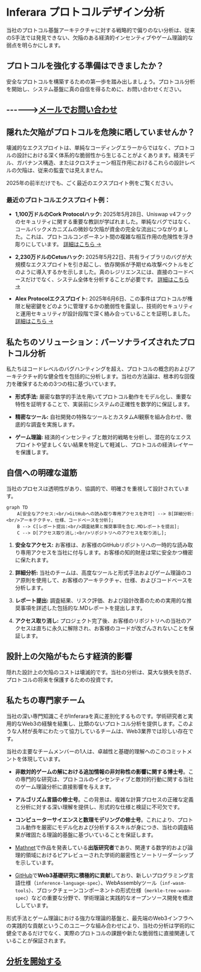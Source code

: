 # Inferara プロトコルデザイン分析

当社のプロトコル基盤アーキテクチャに対する戦略的で偏りのない分析は、従来のS手法では発見できない、欠陥のある経済的インセンティブやゲーム理論的な弱点を明らかにします。

## プロトコルを強化する準備はできましたか？

安全なプロトコルを構築するための第一歩を踏み出しましょう。プロトコル分析を開始し、システム基盤に真の自信を得るために、お問い合わせください。

------>[メールでお問い合わせ](mailto:info@inferara.com)
---

## 隠れた欠陥がプロトコルを危険に晒していませんか？

壊滅的なエクスプロイトは、単純なコーディングエラーからではなく、プロトコルの設計における深く体系的な脆弱性から生じることがよくあります。経済モデル、ガバナンス構造、またはクロスチェーン相互作用におけるこれらの設計レベルの欠陥は、従来の監査では見えません。

2025年の前半だけでも、ごく最近のエクスプロイト例をご覧ください。

### 最近のプロトコルエクスプロイト例：

  * **1,100万ドルのCork Protocolハック:** 2025年5月28日、Uniswap v4フックのセキュリティに関する重要な教訓が学ばれました。単純なバグではなく、コールバックメカニズムの微妙な欠陥が資金の完全な流出につながりました。これは、プロトコルコンポーネント間の複雑な相互作用の危険性を浮き彫りにしています。
    [詳細はこちら →](https://dedaub.com/blog/the-11m-cork-protocol-hack-a-critical-lesson-in-uniswap-v4-hook-security/)

  * **2,230万ドルのCetusハック:** 2025年5月22日、共有ライブラリのバグが大規模なエクスプロイトを引き起こし、依存関係が予期せぬ攻撃ベクトルをどのように導入するかを示しました。真のレジリエンスには、直接のコードベースだけでなく、システム全体を分析することが必要です。
    [詳細はこちら →](https://www.merklescience.com/blog/hack-track-how-a-shared-library-bug-triggered-the-223m-cetus-hack)

  * **Alex Protocolエクスプロイト:** 2025年6月6日、この事件はプロトコルが権限と秘密鍵をどのように管理するかの脆弱性を露呈し、技術的セキュリティと運用セキュリティが設計段階で深く絡み合っていることを証明しました。
    [詳細はこちら →](https://www.onesafe.io/blog/alex-protocol-exploit-lessons-in-defi-security)

## 私たちのソリューション：パーソナライズされたプロトコル分析

私たちはコードレベルのバグハンティングを超え、プロトコルの概念的およびアーキテクチャ的な健全性を包括的に分析します。当社の方法論は、根本的な回復力を確保するための3つの柱に基づいています。

  * **形式手法:** 厳密な数学的手法を用いてプロトコル動作をモデル化し、重要な特性を証明することで、実装前にシステムの正確性を数学的に保証します。

  * **精密なツール:** 自社開発の特殊なツールとカスタムAI観察を組み合わせ、徹底的な調査を実施します。

  * **ゲーム理論:** 経済的インセンティブと敵対的戦略を分析し、潜在的なエクスプロイトや望ましくない結果を特定して軽減し、プロトコルの経済レイヤーを保護します。

## 自信への明確な道筋

当社のプロセスは透明性があり、協調的で、明確さを重視して設計されています。

```mermaid
graph TD
    A[安全なアクセス:<br/>GitHubへの読み取り専用アクセスを許可] --> B[詳細分析:<br/>アーキテクチャ、仕様、コードベースを分析];
    B --> C[レポート提出:<br/>調査結果と推奨事項を含む.MDレポートを提出];
    C --> D[アクセス取り消し:<br/>リポジトリへのアクセスを取り消し];
```

1.  **安全なアクセス:** お客様は、お客様のGitHubリポジトリへの一時的な読み取り専用アクセスを当社に付与します。お客様の知的財産は常に安全かつ機密に保たれます。

2.  **詳細分析:** 当社のチームは、高度なツールと形式手法およびゲーム理論のコア原則を使用して、お客様のアーキテクチャ、仕様、およびコードベースを分析します。

3.  **レポート提出:** 調査結果、リスク評価、および設計改善のための実用的な推奨事項を詳述した包括的な.MDレポートを提出します。

4.  **アクセス取り消し:** プロジェクト完了後、お客様のリポジトリへの当社のアクセスは直ちに永久に解除され、お客様のコードが改ざんされないことを保証します。

## 設計上の欠陥がもたらす経済的影響

隠れた設計上の欠陥のコストは壊滅的です。当社の分析は、莫大な損失を防ぎ、プロトコルの将来を保護するための投資です。

## 私たちの専門家チーム

当社の深い専門知識こそがInferaraを真に差別化するものです。学術研究者と実用的なWeb3の経験を結集し、比類のないプロトコル分析を提供します。このような人材が長年にわたって協力しているチームは、Web3業界では珍しい存在です。

当社の主要なチームメンバーの1人は、卓越性と基礎的理解へのこのコミットメントを体現しています。

  * **非敵対的ゲームの解における追加情報の非対称性の影響に関する博士号**。この専門的な研究は、プロトコルのインセンティブと敵対的行動に関する当社のゲーム理論分析に直接影響を与えます。

  * **アルゴリズム言語の修士号**。この背景は、複雑な計算プロセスの正確な定義と分析に対する深い理解を提供し、形式的な仕様と検証に不可欠です。

  * **コンピューターサイエンスと数理モデリングの修士号**。これにより、プロトコル動作を厳密にモデル化および分析するスキルが身につき、当社の調査結果が確固たる理論的基盤に基づいていることを保証します。

  * [Mathnet](https://www.mathnet.ru/php/person.phtml?option_lang=eng&personid=147678)で作品を発表している**出版研究者**であり、関連する数学的および論理的領域におけるピアレビューされた学術的厳密性とソートリーダーシップを示しています。

  * [GitHub](https://github.com/Inferara)で**Web3基礎研究に積極的に貢献**しており、新しいプログラミング言語仕様（`inference-language-spec`）、WebAssemblyツール（`inf-wasm-tools`）、ブロックチェーンコンポーネントの形式仕様（`merkle-tree-wasm-spec`）などの重要な分野で、学術理論と実践的なオープンソース開発を橋渡ししています。

形式手法とゲーム理論における強力な理論的基盤と、最先端のWeb3インフラへの実践的な貢献というこのユニークな組み合わせにより、当社の分析は学術的に健全であるだけでなく、実際のプロトコルの課題や新たな脆弱性に直接関連していることが保証されます。

## [分析を開始する](mailto:info@inferara.com)

